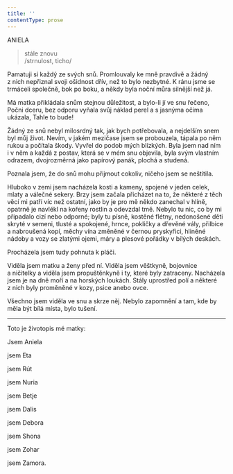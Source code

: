 ```yaml
---
title: ''
contentType: prose
---
```


<section>

ANIELA

> stále znovu  
> /strnulost, ticho/

Pamatuji si každý ze svých snů. Promlouvaly ke mně pravdivě a žádný z nich nepřiznal svoji ošidnost dřív, než to bylo nezbytné. K ránu jsme se trmáceli společně, bok po boku, a někdy byla noční můra silnější než já.

Má matka přikládala snům stejnou důležitost, a bylo-li jí ve snu řečeno, Počni dceru, bez odporu vyňala svůj náklad perel a s jasnýma očima ukázala, Tahle to bude!

Žádný ze snů nebyl milosrdný tak, jak bych potřebovala, a nejdelším snem byl můj život. Nevím, v jakém mezičase jsem se probouzela, tápala po něm rukou a počítala škody. Vyvřel do podob mých blízkých. Byla jsem nad ním i v něm a každá z postav, která se v mém snu objevila, byla svým vlastním odrazem, dvojrozměrná jako papírový panák, plochá a studená.

</section>

<section>

Poznala jsem, že do snů mohu přijmout cokoliv, ničeho jsem se neštítila.

</section>

<section>

Hluboko v zemi jsem nacházela kosti a kameny, spojené v jeden celek, mlaty a válečné sekery. Brzy jsem začala přicházet na to, že některé z těch věcí mi patří víc než ostatní, jako by je pro mě někdo zanechal v hlíně, opatrně je navlékl na kořeny rostlin a odevzdal tmě. Nebylo tu nic, co by mi připadalo cizí nebo odporné; byly tu písně, kostěné flétny, nedonošené děti skryté v semeni, tlusté a spokojené, hrnce, pokličky a dřevěné vály, přilbice a nabroušená kopí, měchy vína změněné v černou pryskyřici, hliněné nádoby a vozy se zlatými ojemi, máry a plesové pořádky v bílých deskách.

</section>

<section>

Procházela jsem tudy pohnuta k pláči.

</section>

<section>

Viděla jsem matku a ženy před ní. Viděla jsem věštkyně, bojovnice a ničitelky a viděla jsem propuštěnkyně i ty, které byly zatraceny. Nacházela jsem je na dně moří a na horských loukách. Stály uprostřed polí a některé z nich byly proměněné v kozy, psice anebo ovce.

</section>

<section>

Všechno jsem viděla ve snu a skrze něj. Nebylo zapomnění a tam, kde by měla být bílá místa, bylo tušení.

* * *

Toto je životopis mé matky:

Jsem Aniela

jsem Eta

jsem Rút

jsem Nuria

jsem Betje

jsem Dalis

jsem Debora

jsem Shona

jsem Zohar

jsem Zamora.

</section>
